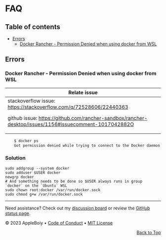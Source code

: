 <h1>FAQ</h1>

<h2>Table of contents</h2>

- [Errors](#errors)
  - [Docker Rancher - Permission Denied when using docker from WSL](#docker-rancher---permission-denied-when-using-docker-from-wsl)

## Errors


###  Docker Rancher - Permission Denied when using docker from WSL

| Relate issue |
|---|
| stackoverflow issue: https://stackoverflow.com/q/72528606/22440363</p><p>github issue: https://github.com/rancher-sandbox/rancher-desktop/issues/1156#issuecomment-1017042882O</p><p> |

```diff
    $ docker ps
    Got permission denied while trying to connect to the Docker daemon socket at unix:///var/run/docker.sock: Get "http://%2Fvar%2Frun%2Fdocker.sock/v1.24/containers/json": dial unix /var/run/docker.sock: connect: permission denied
```

<h3>Solution</h3>


```shell
sudo addgroup --system docker
sudo adduser $USER docker
newgrp docker
# And something needs to be done so $USER always runs in group `docker` on the `Ubuntu` WSL
sudo chown root:docker /var/run/docker.sock
sudo chmod g+w /var/run/docker.sock
```

---

Need assistance? Check out my [discussion board](https://github.com/AppleBoiy/cs-wiki101/discussions) or review the [GitHub status page](https://www.githubstatus.com).

&copy; 2023 AppleBoiy &bull; [Code of Conduct](https://www.contributor-covenant.org/version/2/1/code_of_conduct/code_of_conduct.md) &bull; [MIT License](LICENSE)

<p align="right"><a href="#top" style=" bottom: 20px; right: 20px;">Back to Top</a></p>
